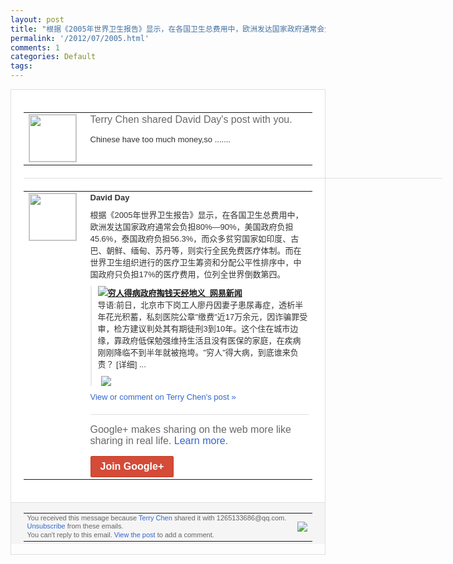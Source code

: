 ```yaml
---
layout: post
title: "根据《2005年世界卫生报告》显示，在各国卫生总费用中，欧洲发达国家政府通常会负担..."
permalink: '/2012/07/2005.html'
comments: 1
categories: Default
tags: 
---
```

<div style="border:solid 1px #dfdfdf;color:#686868;font:13px Arial"><div style="background-color:#fff;padding:20px;"><table cellpadding="0" cellspacing="0"><tr><td style="padding-right:15px;vertical-align:top"><a href="https://plus.google.com/_/notifications/emlink?emrecipient=109554455967099403328&amp;emid=CMCatov5nLECFcTu3Aodkw0AAA&amp;path=%2F108643996575278738906&amp;dt=1342398763211&amp;uob=8"><img height="75" src="https://lh3.googleusercontent.com/-KKRGTyJ5Bl0/AAAAAAAAAAI/AAAAAAAAEEY/jllxqER5dCk/s75-c-k-a/photo.jpg" style="border:solid 1px #cccccc;" width="75"/></a></td><td style="width:578px;color:#333;font:13px Arial;vertical-align:top;"><div style="color:#686868;font:16px Arial;;padding-bottom:15px">Terry Chen shared David Day's post with you.</div><div style="padding-bottom:10px">Chinese have too much money,so .......</div></td></tr></table><div style="margin:20px 0;border-bottom:solid 1px #dfdfdf;width:670px;"></div><table cellpadding="0" cellspacing="0"><tr><td style="padding-right:15px;vertical-align:top"><a href="https://plus.google.com/_/notifications/emlink?emrecipient=109554455967099403328&amp;emid=CMCatov5nLECFcTu3Aodkw0AAA&amp;path=%2F104112282175250961142&amp;dt=1342398763211&amp;uob=8"><img height="75" src="https://lh6.googleusercontent.com/-aHoTaDoiKug/AAAAAAAAAAI/AAAAAAABCIM/gr5NpF5ZTLo/s75-c-k-a/photo.jpg" style="border:solid 1px #cccccc;" width="75"/></a></td><td style="width:578px;color:#333;font:13px Arial;vertical-align:top;"><div style="font-weight:bold;padding-bottom:10px">David Day</div><div style="padding-bottom:10px">根据《2005年世界卫生报告》显示，在各<wbr/>国卫生总费用中，欧洲发达国家政府通常会负<wbr/>担80%―90%，美国政府负担45.6%<wbr/>，泰国政府负担56.3%，而众多贫穷国家<wbr/>如印度、古巴、朝鲜、缅甸、苏丹等，则实行<wbr/>全民免费医疗体制。而在世界卫生组织进行的<wbr/>医疗卫生筹资和分配公平性排序中，中国政府<wbr/>只负担17%的医疗费用，位列全世界倒数第<wbr/>四。</div><div style="margin-bottom:10px;padding-left:10px; border-left:2px solid #EAEAEA"><span style="margin-right:5px"><a href="http://view.163.com/special/reviews/chinesemedicaid0716.html" style="zSoyz"><img border="0" src="https://images1-focus-opensocial.googleusercontent.com/gadgets/proxy?url=https://s2.googleusercontent.com/s2/favicons?domain%3Dview.163.com&amp;container=focus&amp;gadget=a&amp;rewriteMime=image/*&amp;refresh=31536000&amp;resize_h=16"/><span style="font-weight:bold">穷人得病政府掏钱天经地义_网易新闻</span></a><div style="padding-bottom:10px">导语:前日，北京市下岗工人廖丹因妻子患尿<wbr/>毒症，透析半年花光积蓄，私刻医院公章"缴<wbr/>费"近17万余元，因诈骗罪受审，检方建议<wbr/>判处其有期徒刑3到10年。这个住在城市边<wbr/>缘，靠政府低保勉强维持生活且没有医保的家<wbr/>庭，在疾病刚刚降临不到半年就被拖垮。"穷<wbr/>人"得大病，到底谁来负责？ [详细] ...</div></span><span style="margin-right:5px"><a href="https://plus.google.com/_/notifications/emlink?emrecipient=109554455967099403328&amp;emid=CMCatov5nLECFcTu3Aodkw0AAA&amp;path=%2F108643996575278738906%2Fposts%2Fh6CjHUTSbLj%3Fgpinv%3DAMIXal9L89nBQJU9vmHPxDJAR8X-TQtc3LArBGe4Ftfzlzu3SvsQtM-Ch5em-N3vCHvUAxa7f0j9J-emP1tT-Y5uMxHP8d5l4cNnGSuE9GCe1bPwsN3p9eM&amp;dt=1342398763211&amp;uob=8" style="zSoyz;"><img border="0" src="https://images2-focus-opensocial.googleusercontent.com/gadgets/proxy?url=http://img5.cache.netease.com/cnews/2012/7/16/2012071606164603aab.jpg&amp;container=focus&amp;gadget=a&amp;rewriteMime=image/*&amp;refresh=31536000&amp;resize_h=120" style="max-height:200px;max-width:275px"/></a></span></div><a href="https://plus.google.com/_/notifications/emlink?emrecipient=109554455967099403328&amp;emid=CMCatov5nLECFcTu3Aodkw0AAA&amp;path=%2F108643996575278738906%2Fposts%2Fh6CjHUTSbLj%3Fgpinv%3DAMIXal9L89nBQJU9vmHPxDJAR8X-TQtc3LArBGe4Ftfzlzu3SvsQtM-Ch5em-N3vCHvUAxa7f0j9J-emP1tT-Y5uMxHP8d5l4cNnGSuE9GCe1bPwsN3p9eM&amp;dt=1342398763211&amp;uob=8" style="color:#3366CC;text-decoration:none;">View or comment on Terry Chen's post »</a><div style="margin-top:20px;border-top:solid 1px #dfdfdf"><div style="padding:15px 0;color:#686868;font:16px Arial;">Google+ makes sharing on the web more like sharing in real life. <a href="http://www.google.com/+/learnmore/" style="color:#3366CC;text-decoration:none;">Learn more</a>.</div><a href="https://plus.google.com/_/notifications/emlink?emrecipient=109554455967099403328&amp;emid=CMCatov5nLECFcTu3Aodkw0AAA&amp;path=%2F%3Fgpinv%3DAMIXal9L89nBQJU9vmHPxDJAR8X-TQtc3LArBGe4Ftfzlzu3SvsQtM-Ch5em-N3vCHvUAxa7f0j9J-emP1tT-Y5uMxHP8d5l4cNnGSuE9GCe1bPwsN3p9eM&amp;dt=1342398763211&amp;uob=8" style="display:inline-block;padding:7px 15px;background-color:#d44b38; color:#fff;font-size:16px; font-weight:bold;border-radius:2px;-webkit-border-radius:2px; -moz-border-radius:2px;border:solid 1px #c43b28; white-space:nowrap;text-decoration:none">Join Google+</a></div></td></tr></table></div><div style="border-top:solid 1px #dfdfdf;padding:0 20px; background-color:#f5f5f5"><table cellpadding="0" cellspacing="0" style="height:50px"><tbody><tr><td style="vertical-align:middle;width:100%; color:#636363;font:11px Arial; line-height:120%">You received this message because <a href="https://plus.google.com/_/notifications/emlink?emrecipient=109554455967099403328&amp;emid=CMCatov5nLECFcTu3Aodkw0AAA&amp;path=%2F108643996575278738906%3Fgpinv%3DAMIXal9L89nBQJU9vmHPxDJAR8X-TQtc3LArBGe4Ftfzlzu3SvsQtM-Ch5em-N3vCHvUAxa7f0j9J-emP1tT-Y5uMxHP8d5l4cNnGSuE9GCe1bPwsN3p9eM&amp;dt=1342398763211&amp;uob=8" style="color:#3366CC;text-decoration:none;">Terry Chen</a> shared it with 1265133686@qq.com. <a href="https://plus.google.com/_/notifications/emlink?emrecipient=109554455967099403328&amp;emid=CMCatov5nLECFcTu3Aodkw0AAA&amp;path=%2F_%2Fnonplus%2Femailsettings%3Fgpinv%3DAMIXal9L89nBQJU9vmHPxDJAR8X-TQtc3LArBGe4Ftfzlzu3SvsQtM-Ch5em-N3vCHvUAxa7f0j9J-emP1tT-Y5uMxHP8d5l4cNnGSuE9GCe1bPwsN3p9eM%26est%3DADH5u8UetajYXBJIkPopS4TMzM8Cv6YnWPSNGmbAdsYLrdSD-TKoP-_yMJA2yLihhRXS_D9v0yr5ii18RjfnEcYydtVEZbCupdBLHnDP1x6QSkKBn4irF8T5wiWTF-lj1l26I26YkxQp&amp;dt=1342398763211&amp;uob=8" style="color:#3366CC;text-decoration:none;">Unsubscribe</a> from these emails.<br/>You can't reply to this email. <a href="https://plus.google.com/_/notifications/emlink?emrecipient=109554455967099403328&amp;emid=CMCatov5nLECFcTu3Aodkw0AAA&amp;path=%2F108643996575278738906%2Fposts%2Fh6CjHUTSbLj%3Fgpinv%3DAMIXal9L89nBQJU9vmHPxDJAR8X-TQtc3LArBGe4Ftfzlzu3SvsQtM-Ch5em-N3vCHvUAxa7f0j9J-emP1tT-Y5uMxHP8d5l4cNnGSuE9GCe1bPwsN3p9eM&amp;dt=1342398763211&amp;uob=8" style="color:#3366CC;text-decoration:none;">View the post</a> to add a comment.<br/></td><td><img src="https://ssl.gstatic.com/s2/oz/images/notifications/logo/google-plus-6617a72bb36cc548861652780c9e6ff1.png"/></td></tr></tbody></table></div></div>